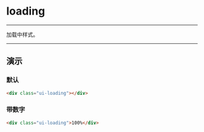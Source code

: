 # loading

---

加载中样式。

---

## 演示

<link type="text/css" rel="stylesheet" media="screen" href="src/loading.css">

### 默认

````html
<div class="ui-loading"></div>
````

### 带数字

````html
<div class="ui-loading">100%</div>
````
